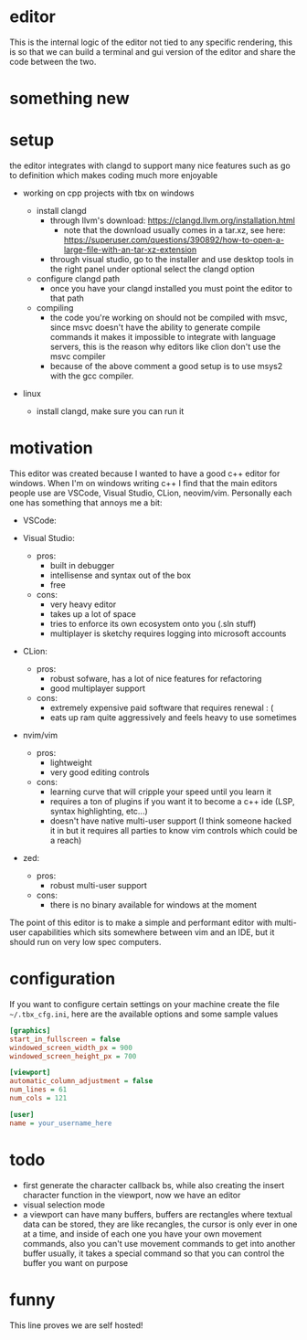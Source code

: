 # editor

This is the internal logic of the editor not tied to any specific rendering, this is so that we can build a terminal and gui version of the editor and share the code between the two.

# something new

# setup 
the editor integrates with clangd to support many nice features such as go to definition which makes coding much more enjoyable

- working on cpp projects with tbx on windows
    - install clangd
        - through llvm's download: https://clangd.llvm.org/installation.html 
             - note that the download usually comes in a tar.xz, see here: https://superuser.com/questions/390892/how-to-open-a-large-file-with-an-tar-xz-extension
        - through visual studio, go to the installer and use desktop tools in the right panel under optional select the clangd option
    - configure clangd path
        - once you have your clangd installed you must point the editor to that path
    - compiling
        - the code you're working on should not be compiled with msvc, since msvc doesn't have the ability to generate compile commands it makes it impossible to integrate with language servers, this is the reason why editors like clion don't use the msvc compiler
        - because of the above comment a good setup is to use msys2 with the gcc compiler.

- linux
    - install clangd, make sure you can run it


# motivation


This editor was created because I wanted to have a good c++ editor for windows. When I'm on windows writing c++ I find that the main editors people use are VSCode, Visual Studio, CLion, neovim/vim. Personally each one has something that annoys me a bit: 
- VSCode: 

- Visual Studio: 
    - pros:
        - built in debugger
        - intellisense and syntax out of the box
        - free
    - cons:
        - very heavy editor
        - takes up a lot of space
        - tries to enforce its own ecosystem onto you (.sln stuff)
        - multiplayer is sketchy requires logging into microsoft accounts

- CLion: 
    - pros:
        - robust sofware, has a lot of nice features for refactoring
        - good multiplayer support
    - cons:           
        - extremely expensive paid software that requires renewal : (
        - eats up ram quite aggressively and feels heavy to use sometimes

- nvim/vim
    - pros:
        - lightweight
        - very good editing controls
    - cons:
        - learning curve that will cripple your speed until you learn it
        - requires a ton of plugins if you want it to become a c++ ide (LSP, syntax highlighting, etc...)
        - doesn't have native multi-user support (I think someone hacked it in but it requires all parties to know vim controls which could be a reach)

- zed: 
    - pros:
        - robust multi-user support
    - cons:
        - there is no binary available for windows at the moment


The point of this editor is to make a simple and performant editor with multi-user capabilities which sits somewhere between vim and an IDE, but it should run on very low spec computers.

# configuration
If you want to configure certain settings on your machine create the file `~/.tbx_cfg.ini`, here are the available options and some sample values
```ini
[graphics]
start_in_fullscreen = false
windowed_screen_width_px = 900 
windowed_screen_height_px = 700

[viewport]
automatic_column_adjustment = false
num_lines = 61
num_cols = 121

[user]
name = your_username_here
```


# todo
* first generate the character callback bs, while also creating the insert character function in the viewport, now we have an editor
* visual selection mode
* a viewport can have many buffers, buffers are rectangles where textual data can be stored, they are like recangles, the cursor is only ever in one at a time, and inside of each one you have your own movement commands, also you can't use movement commands to get into another buffer usually, it takes a special command so that you can control the buffer you want on purpose

# funny

This line proves we are self hosted!
